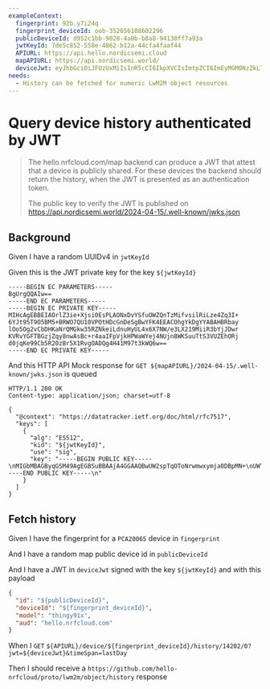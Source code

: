 ```yaml
---
exampleContext:
  fingerprint: 92b.y7i24q
  fingerprint_deviceId: oob-352656108602296
  publicDeviceId: d952c1bb-9028-4a0b-b8a8-94138ff7a93a
  jwtKeyId: 7de5c852-558e-4862-b12a-44cfa4faaf44
  APIURL: https://api.hello.nordicsemi.cloud
  mapAPIURL: https://api.nordicsemi.world/
  deviceJwt: eyJhbGciOiJFUzUxMiIsInR5cCI6IkpXVCIsImtpZCI6ImEyMGM0NzZkLTVlZjUtNDE1NS1iODllLTdkZWRiMzJjODVhNCJ9.eyJpZCI6ImQ0OThkNzZhLWQ0ZjktNGQ4YS1iMTYwLTNlODA5NGMzOGNmYSIsImRldmljZUlkIjoidGFsbXVkaWMtb3ZlcnJhdGUtcGVuc2l2ZWQiLCJtb2RlbCI6InRoaW5neTkxeCIsImlhdCI6MTcyMTI4NjA1NywiZXhwIjoxNzIxMjg5NjU3LCJhdWQiOiJoZWxsby5ucmZjbG91ZC5jb20ifQ.Afn2Vj7V4boatn3Dwf4yZCTh09lTpfAEfsaX2uTZv0z2EvcWVH3CeVVsEmvCtDb8mnpvxJcj88-l9PlJqShKzZF5AShz6Ps0Igkzm0PueGjK-nq12I8DTgraT6fdSB3v5ALzLC9ozwyuPN7kJDLMHMHkO3j24sveBvFLg2BLsharSRBN
needs:
  - History can be fetched for numeric LwM2M object resources
---
```


# Query device history authenticated by JWT

> The hello.nrfcloud.com/map backend can produce a JWT that attest that a device
> is publicly shared. For these devices the backend should return the history,
> when the JWT is presented as an authentication token.
>
> The public key to verify the JWT is published on
> https://api.nordicsemi.world/2024-04-15/.well-known/jwks.json

## Background

Given I have a random UUIDv4 in `jwtKeyId`

Given this is the JWT private key for the key `${jwtKeyId}`

```
-----BEGIN EC PARAMETERS-----
BgUrgQQAIw==
-----END EC PARAMETERS-----
-----BEGIN EC PRIVATE KEY-----
MIHcAgEBBEIAOrlZ3ie+Xjsi0EsPLAONxDvYSfuOWZQnTzMifvsilRiLze4Zq3I+
6YJt95T9O5BM5+BRWO7QU10VPOtHDcGnDeSgBwYFK4EEACOhgYkDgYYABAHBRbay
lOo5Og2vCbDHKaNrQMGkw35RZNkeiLdnuHyUL4x6X7NW/e3LX219MiiR3bYjJDwr
KVRvYGFTBGzjZqy8nwAsBc+r4aaIFpVjkHPWaWYej4NUjn8WKSuuTtS3VUZEhORj
d0jqKe99Cb5R20zBr5X1RvgOADQg4H41M97t3kWQ6w==
-----END EC PRIVATE KEY-----
```

And this HTTP API Mock response for
`GET ${mapAPIURL}/2024-04-15/.well-known/jwks.json` is queued

```
HTTP/1.1 200 OK
Content-type: application/json; charset=utf-8

{
  "@context": "https://datatracker.ietf.org/doc/html/rfc7517",
  "keys": [
    {
      "alg": "ES512",
      "kid": "${jwtKeyId}",
      "use": "sig",
      "key": "-----BEGIN PUBLIC KEY-----\nMIGbMBAGByqGSM49AgEGBSuBBAAjA4GGAAQBwUW2spTqOToNrwmwxymja0DBpMN+\nUWTZHoi3Z7h8lC+Mel+zVv3ty19tfTIokd22IyQ8KylUb2BhUwRs42asvJ8ALAXP\nq+GmiBaVY5Bz1mlmHo+DVI5/Fikrrk7Ut1VGRITkY3dI6invfQm+UdtMwa+V9Ub4\nDgA0IOB+NTPe7d5FkOs=\n-----END PUBLIC KEY-----\n"
    }
  ]
}
```

## Fetch history

Given I have the fingerprint for a `PCA20065` device in `fingerprint`

And I have a random map public device id in `publicDeviceId`

And I have a JWT in `deviceJwt` signed with the key `${jwtKeyId}` and with this
payload

```json
{
  "id": "${publicDeviceId}",
  "deviceId": "${fingerprint_deviceId}",
  "model": "thingy91x",
  "aud": "hello.nrfcloud.com"
}
```

When I `GET`
`${APIURL}/device/${fingerprint_deviceId}/history/14202/0?jwt=${deviceJwt}&timeSpan=lastDay`

Then I should receive a
`https://github.com/hello-nrfcloud/proto/lwm2m/object/history` response
